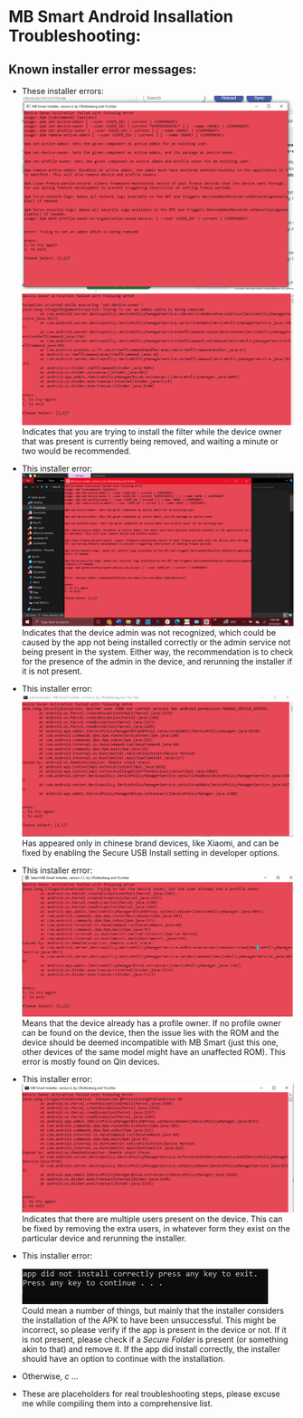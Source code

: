 # MB Smart Android Insallation Troubleshooting:

## Known installer error messages:

- These installer errors:
  ![DPM error of reinstalling while removal is in process](./img/BeingRemoved2.png)
  ![Regular error of owner being installed while removal is in progress](./img/ReinstallRemovalInProgress.png)
  Indicates that you are trying to install the filter while the device owner that was present
  is currently being removed, and waiting a minute or two would be recommended.

- This installer error:
  ![UnknownAdmin error](./img/UnknownAdmin.png)
  Indicates that the device admin was not recognized, which could be caused by the app not being
  installed correctly or the admin service not being present in the system.
  Either way, the recommendation is to check for the presence of the admin in the device,
  and rerunning the installer if it is not present.
- This installer error:
  ![SecureUSB error](./img/XiaomiSecureUSBDisabled.png)
  Has appeared only in chinese brand devices, like Xiaomi, and can be fixed by enabling the
  Secure USB Install setting in developer options. <!---TODO-->
- This installer error:
    ![Owner not set, profile owner already present](./img/ProfileOwnerSet.png)
    Means that the device already has a profile owner.
    If no profile owner can be found on the device, then the issue lies with the ROM and the device
    should be deemed incompatible with MB Smart (just this one, other devices of the same model
    might have an unaffected ROM).
    This error is mostly found on Qin devices.
- This installer error:
    ![ProvisioningPreCondition99 error](./img/ProvisionError99.png)
    Indicates that there are multiple users present on the device. This can be fixed by
    removing the extra users, in whatever form they exist on the particular device
    and rerunning the installer.
- This installer error:

    ![App did not install correctly](./img/appincorrect.png)    
    Could mean a number of things, but mainly that the installer considers the installation of the APK to have been unsuccessful. This might be incorrect, so please verify if the app is present in the device or not. If it is not present, please check if a _Secure Folder_ is present (or something akin to that) and remove it. If the app did install correctly, the installer should have an option to continue with the installation.
- Otherwise, _c_ ...
- These are placeholders for real troubleshooting steps, please excuse me while compiling them into a comprehensive list.
